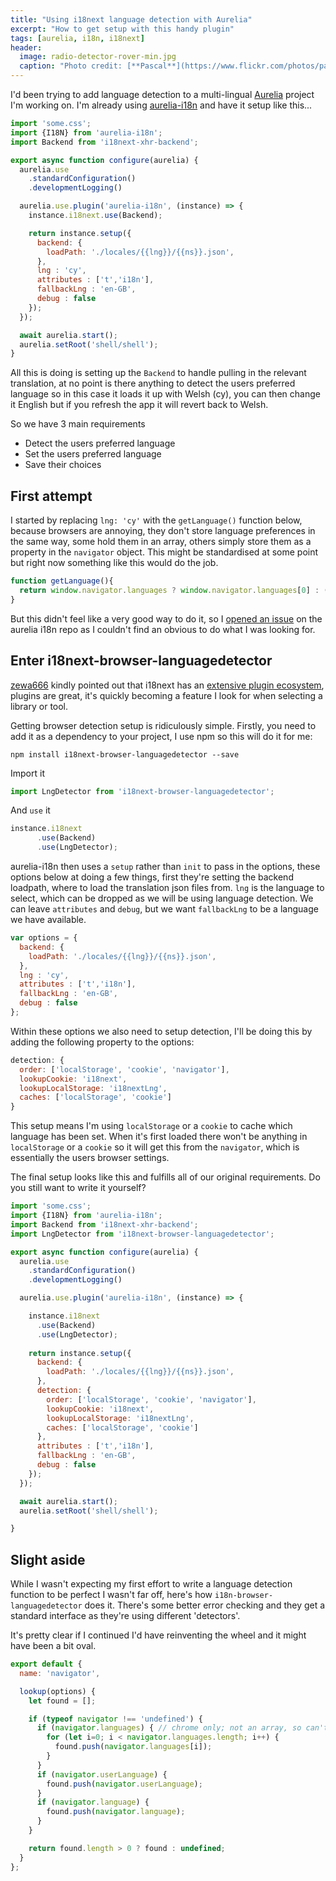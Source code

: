 ```yaml
---
title: "Using i18next language detection with Aurelia"
excerpt: "How to get setup with this handy plugin"
tags: [aurelia, i18n, i18next]
header:
  image: radio-detector-rover-min.jpg
  caption: "Photo credit: [**Pascal**](https://www.flickr.com/photos/pasukaru76/6832318941/in/photolist-bpKqor-9mPY7C-ou57Yj-ou74rZ-orZ3oo-oeZLXg-ow7JCb-owc2pD-ow8nVX-odX69N-JCnf79-ocMguU-fqoPCH-ocu9Un-ocFZUs-ou633z-fqoKgX-a1QS9b-otZhRL-dEruTv-otREqc-dEwTU7-odoa6y-ayaiAx-otM5Qs-a1MYSB-odK2gR-otDyzZ-oupkQU-oydLKn-ocAZpu-os69Ab-odiHy9-6XgE13-ouePDT-owb56T-otZj7G-odGE35-otNYc3-otJJhK-ou6S3g-otZpTb-orZ7w3-dCfw4H-otUWff-otMipW-ocxs3p-ocw6Sj-otEq2p-ocseZN)"
---
```


I'd been trying to add language detection to a multi-lingual [Aurelia](http://aurelia.io) project I'm working on. I'm already using [aurelia-i18n](https://github.com/aurelia/i18n) and have it setup like this...

```javascript
import 'some.css';
import {I18N} from 'aurelia-i18n';
import Backend from 'i18next-xhr-backend';

export async function configure(aurelia) {
  aurelia.use
    .standardConfiguration()
    .developmentLogging()

  aurelia.use.plugin('aurelia-i18n', (instance) => {
    instance.i18next.use(Backend);

    return instance.setup({
      backend: { 
        loadPath: './locales/{{lng}}/{{ns}}.json',
      },
      lng : 'cy',
      attributes : ['t','i18n'],
      fallbackLng : 'en-GB',
      debug : false
    });
  });

  await aurelia.start();
  aurelia.setRoot('shell/shell');
}
```

All this is doing is setting up the `Backend` to handle pulling in the relevant translation, at no point is there anything to detect the users preferred language so in this case it loads it up with Welsh (cy), you can then change it English but if you refresh the app it will revert back to Welsh.

So we have 3 main requirements

* Detect the users preferred language
* Set the users preferred language
* Save their choices

## First attempt

I started by replacing `lng: 'cy'` with the `getLanguage()` function below, because browsers are annoying, they don't store language preferences in the same way, some hold them in an array, others simply store them as a property in the `navigator` object. This might be standardised at some point but right now something like this would do the job.

```javascript
function getLanguage(){
  return window.navigator.languages ? window.navigator.languages[0] : (window.navigator.language || window.navigator.userLanguage) || 'en-GB';
}
```

But this didn't feel like a very good way to do it, so I [opened an issue](https://github.com/aurelia/i18n/issues/148) on the aurelia i18n repo as I couldn't find an obvious to do what I was looking for.

## Enter i18next-browser-languagedetector
[zewa666](https://github.com/zewa666) kindly pointed out that i18next has an [extensive plugin ecosystem](http://i18next.com/docs/ecosystem/), plugins are great, it's quickly becoming a feature I look for when selecting a library or tool.

Getting browser detection setup is ridiculously simple. Firstly, you need to add it as a dependency to your project, I use npm so this will do it for me:

```shell
npm install i18next-browser-languagedetector --save
```

Import it

```javascript
import LngDetector from 'i18next-browser-languagedetector';
```

And `use` it

```javascript
instance.i18next
      .use(Backend)
      .use(LngDetector);
```

aurelia-i18n then uses a `setup` rather than `init` to pass in the options, these options below at doing a few things, first they're setting the backend loadpath, where to load the translation json files from. `lng` is the language to select, which can be dropped as we will be using language detection. We can leave `attributes` and `debug`, but we want `fallbackLng` to be a language we have available.

```javascript
var options = {
  backend: { 
    loadPath: './locales/{{lng}}/{{ns}}.json',
  },
  lng : 'cy',
  attributes : ['t','i18n'],
  fallbackLng : 'en-GB',
  debug : false
};
```

Within these options we also need to setup detection, I'll be doing this by adding the following property to the options:

```javascript
detection: {
  order: ['localStorage', 'cookie', 'navigator'],
  lookupCookie: 'i18next',
  lookupLocalStorage: 'i18nextLng',
  caches: ['localStorage', 'cookie']
}
```

This setup means I'm using `localStorage` or a `cookie` to cache which language has been set. When it's first loaded there won't be anything in `localStorage` or a `cookie` so it will get this from the `navigator`, which is essentially the users browser settings.

The final setup looks like this and fulfills all of our original requirements. Do you still want to write it yourself?

```javascript
import 'some.css';
import {I18N} from 'aurelia-i18n';
import Backend from 'i18next-xhr-backend';
import LngDetector from 'i18next-browser-languagedetector';

export async function configure(aurelia) {
  aurelia.use
    .standardConfiguration()
    .developmentLogging()

  aurelia.use.plugin('aurelia-i18n', (instance) => {

    instance.i18next
      .use(Backend)
      .use(LngDetector);
        
    return instance.setup({
      backend: {
        loadPath: './locales/{{lng}}/{{ns}}.json',
      },
      detection: {
        order: ['localStorage', 'cookie', 'navigator'],
        lookupCookie: 'i18next',
        lookupLocalStorage: 'i18nextLng',
        caches: ['localStorage', 'cookie']
      },
      attributes : ['t','i18n'],
      fallbackLng : 'en-GB',
      debug : false
    });
  });

  await aurelia.start();
  aurelia.setRoot('shell/shell');

}
```

## Slight aside
While I wasn't expecting my first effort to write a language detection function to be perfect I wasn't far off, here's how `i18n-browser-languagedetector` does it. There's some better error checking and they get a standard interface as they're using different 'detectors'.

It's pretty clear if I continued I'd have reinventing the wheel and it might have been a bit oval.

```javascript
export default {
  name: 'navigator',

  lookup(options) {
    let found = [];

    if (typeof navigator !== 'undefined') {
      if (navigator.languages) { // chrome only; not an array, so can't use .push.apply instead of iterating
        for (let i=0; i < navigator.languages.length; i++) {
          found.push(navigator.languages[i]);
        }
      }
      if (navigator.userLanguage) {
        found.push(navigator.userLanguage);
      }
      if (navigator.language) {
        found.push(navigator.language);
      }
    }

    return found.length > 0 ? found : undefined;
  }
};
```